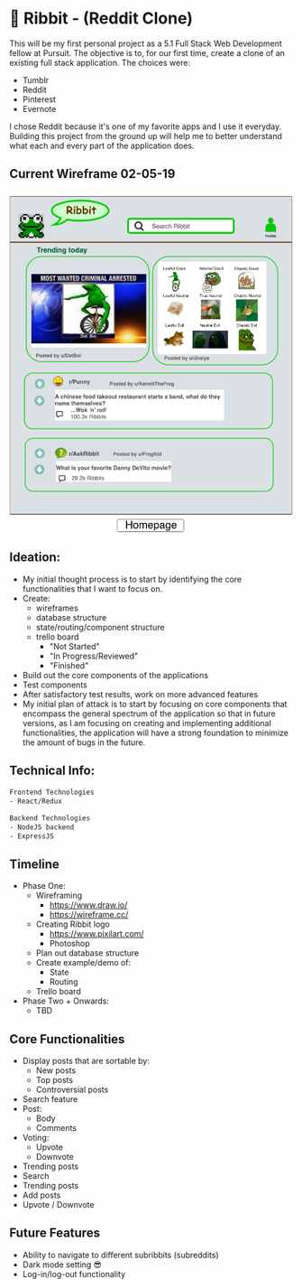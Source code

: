 # 🐸 Ribbit - (Reddit Clone)

This will be my first personal project as a 5.1 Full Stack Web Development fellow at Pursuit. The objective is to, for our first time, create a clone of an existing full stack application. The choices were:

- Tumblr
- Reddit
- Pinterest
- Evernote

I chose Reddit because it's one of my favorite apps and I use it everyday. Building this project from the ground up will help me to better understand what each and every part of the application does.

## Current Wireframe 02-05-19

![Ribbit](/photos/wireframe.png)

## Ideation:

- My initial thought process is to start by identifying the core functionalities that I want to focus on.
- Create:
  - wireframes
  - database structure
  - state/routing/component structure
  - trello board
    - "Not Started"
    - "In Progress/Reviewed"
    - "Finished"
- Build out the core components of the applications
- Test components
- After satisfactory test results, work on more advanced features
- My initial plan of attack is to start by focusing on core components that encompass the general spectrum of the application so that in future versions, as I am focusing on creating and implementing additional functionalities, the application will have a strong foundation to minimize the amount of bugs in the future.

## Technical Info:

```
Frontend Technologies
- React/Redux
```

```
Backend Technologies
- NodeJS backend
- ExpressJS
```

## Timeline

- Phase One:
  - Wireframing
    - https://www.draw.io/
    - https://wireframe.cc/
  - Creating Ribbit logo
    - https://www.pixilart.com/
    - Photoshop
  - Plan out database structure
  - Create example/demo of:
    - State
    - Routing
  - Trello board
- Phase Two + Onwards:
  - TBD

## Core Functionalities

- Display posts that are sortable by:
  - New posts
  - Top posts
  - Controversial posts
- Search feature
- Post:
  - Body
  - Comments
- Voting:
  - Upvote
  - Downvote
- Trending posts
- Search
- Trending posts
- Add posts
- Upvote / Downvote

## Future Features

- Ability to navigate to different subribbits (subreddits)
- Dark mode setting 😎
- Log-in/log-out functionality
